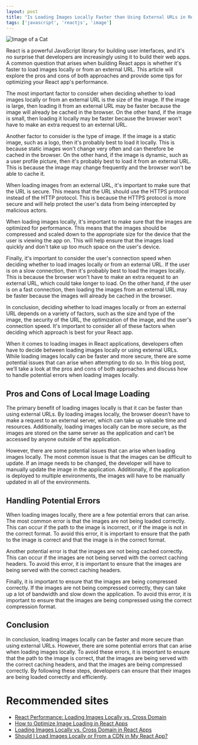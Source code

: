 ```yaml
---
layout: post
title: "Is Loading Images Locally Faster than Using External URLs in React Apps?"
tags: ['javascript', 'reactjs', 'image']
---
```


![Image of a Cat](http://source.unsplash.com/1600x900/?cat)

React is a powerful JavaScript library for building user interfaces, and it's no surprise that developers are increasingly using it to build their web apps. A common question that arises when building React apps is whether it's faster to load images locally or from an external URL. This article will explore the pros and cons of both approaches and provide some tips for optimizing your React app's performance.

The most important factor to consider when deciding whether to load images locally or from an external URL is the size of the image. If the image is large, then loading it from an external URL may be faster because the image will already be cached in the browser. On the other hand, if the image is small, then loading it locally may be faster because the browser won't have to make an extra request to an external URL.

Another factor to consider is the type of image. If the image is a static image, such as a logo, then it's probably best to load it locally. This is because static images won't change very often and can therefore be cached in the browser. On the other hand, if the image is dynamic, such as a user profile picture, then it's probably best to load it from an external URL. This is because the image may change frequently and the browser won't be able to cache it.

When loading images from an external URL, it's important to make sure that the URL is secure. This means that the URL should use the HTTPS protocol instead of the HTTP protocol. This is because the HTTPS protocol is more secure and will help protect the user's data from being intercepted by malicious actors.

When loading images locally, it's important to make sure that the images are optimized for performance. This means that the images should be compressed and scaled down to the appropriate size for the device that the user is viewing the app on. This will help ensure that the images load quickly and don't take up too much space on the user's device.

Finally, it's important to consider the user's connection speed when deciding whether to load images locally or from an external URL. If the user is on a slow connection, then it's probably best to load the images locally. This is because the browser won't have to make an extra request to an external URL, which could take longer to load. On the other hand, if the user is on a fast connection, then loading the images from an external URL may be faster because the images will already be cached in the browser.

In conclusion, deciding whether to load images locally or from an external URL depends on a variety of factors, such as the size and type of the image, the security of the URL, the optimization of the image, and the user's connection speed. It's important to consider all of these factors when deciding which approach is best for your React app.

When it comes to loading images in React applications, developers often have to decide between loading images locally or using external URLs. While loading images locally can be faster and more secure, there are some potential issues that can arise when attempting to do so. In this blog post, we’ll take a look at the pros and cons of both approaches and discuss how to handle potential errors when loading images locally. 

## Pros and Cons of Local Image Loading

The primary benefit of loading images locally is that it can be faster than using external URLs. By loading images locally, the browser doesn’t have to make a request to an external server, which can take up valuable time and resources. Additionally, loading images locally can be more secure, as the images are stored on the same server as the application and can’t be accessed by anyone outside of the application. 

However, there are some potential issues that can arise when loading images locally. The most common issue is that the images can be difficult to update. If an image needs to be changed, the developer will have to manually update the image in the application. Additionally, if the application is deployed to multiple environments, the images will have to be manually updated in all of the environments. 

## Handling Potential Errors

When loading images locally, there are a few potential errors that can arise. The most common error is that the images are not being loaded correctly. This can occur if the path to the image is incorrect, or if the image is not in the correct format. To avoid this error, it is important to ensure that the path to the image is correct and that the image is in the correct format. 

Another potential error is that the images are not being cached correctly. This can occur if the images are not being served with the correct caching headers. To avoid this error, it is important to ensure that the images are being served with the correct caching headers. 

Finally, it is important to ensure that the images are being compressed correctly. If the images are not being compressed correctly, they can take up a lot of bandwidth and slow down the application. To avoid this error, it is important to ensure that the images are being compressed using the correct compression format. 

## Conclusion

In conclusion, loading images locally can be faster and more secure than using external URLs. However, there are some potential errors that can arise when loading images locally. To avoid these errors, it is important to ensure that the path to the image is correct, that the images are being served with the correct caching headers, and that the images are being compressed correctly. By following these steps, developers can ensure that their images are being loaded correctly and efficiently.
# Recommended sites

- [React Performance: Loading Images Locally vs. Cross Domain](https://www.stefankrause.net/js-frameworks-benchmark2/webdriver-ts-results/table.html)
- [How to Optimize Image Loading in React Apps](https://blog.bitsrc.io/how-to-optimize-image-loading-in-react-apps-c0a6b5f7f3f1)
- [Loading Images Locally vs. Cross Domain in React Apps](https://www.digitalocean.com/community/tutorials/loading-images-locally-vs-cross-domain-in-react-apps)
- [Should I Load Images Locally or From a CDN in My React App?](https://www.fullstackreact.com/articles/should-i-load-images-locally-or-from-a-cdn-in-my-react-app/)